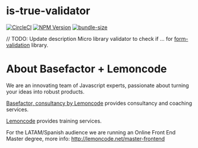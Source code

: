 # is-true-validator

[![CircleCI](https://badgen.net/github/status/Lemoncode/is-true-validator/master/ci?icon=circleci&label=circleci)](https://circleci.com/gh/Lemoncode/is-true-validator/tree/master)
[![NPM Version](https://badgen.net/npm/v/@lemoncode/is-true-validator?icon=npm&label=npm)](https://www.npmjs.com/package/@lemoncode/is-true-validator)
[![bundle-size](https://badgen.net/bundlephobia/min/@lemoncode/is-true-validator)](https://bundlephobia.com/result?p=@lemoncode/is-true-validator)

// TODO: Update description
Micro library validator to check if ... for [form-validation](https://github.com/Lemoncode/form-validation) library.

# About Basefactor + Lemoncode

We are an innovating team of Javascript experts, passionate about turning your ideas into robust products.

[Basefactor, consultancy by Lemoncode](http://www.basefactor.com) provides consultancy and coaching services.

[Lemoncode](http://lemoncode.net/services/en/#en-home) provides training services.

For the LATAM/Spanish audience we are running an Online Front End Master degree, more info: http://lemoncode.net/master-frontend
